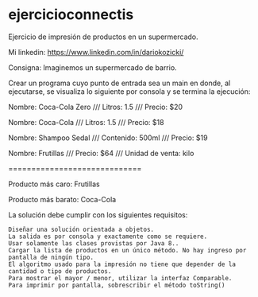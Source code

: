 # ejercicioconnectis
Ejercicio de impresión de productos en un supermercado.

Mi linkedin: https://www.linkedin.com/in/dariokozicki/

Consigna: 
Imaginemos un supermercado de barrio.

Crear un programa cuyo punto de entrada sea un main en donde, al ejecutarse, se visualiza lo siguiente por consola y se termina la ejecución:

Nombre: Coca-Cola Zero /// Litros: 1.5 /// Precio: $20

Nombre: Coca-Cola /// Litros: 1.5 /// Precio: $18

Nombre: Shampoo Sedal /// Contenido: 500ml /// Precio: $19

Nombre: Frutillas /// Precio: $64 /// Unidad de venta: kilo

=============================

Producto más caro: Frutillas

Producto más barato: Coca-Cola

La solución debe cumplir con los siguientes requisitos:

    Diseñar una solución orientada a objetos.
    La salida es por consola y exactamente como se requiere.
    Usar solamente las clases provistas por Java 8..
    Cargar la lista de productos en un único método. No hay ingreso por pantalla de ningún tipo.
    El algoritmo usado para la impresión no tiene que depender de la cantidad o tipo de productos.
    Para mostrar el mayor / menor, utilizar la interfaz Comparable.
    Para imprimir por pantalla, sobrescribir el método toString()
